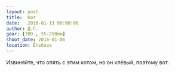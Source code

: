 ```yaml
---
layout: post
title:  Кот
date:   2016-01-13 00:00:00
author: Д.Г.
gear: [70D , 55-250mm]
shoot_date: 2016-01-06
location: Ёльбаза
---
```


Извиняйте, что опять с этим котом, но он клёвый, поэтому вот.
